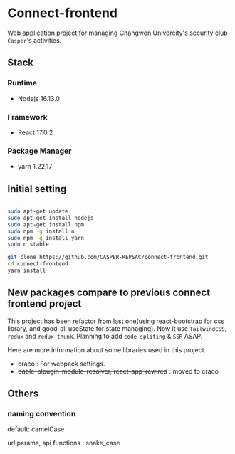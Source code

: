 # Connect-frontend

Web application project for managing Changwon Univercity's security club `Casper`'s activities.

## Stack

### Runtime

- Nodejs 16.13.0

### Framework

- React 17.0.2

### Package Manager

- yarn 1.22.17

## Initial setting

```bash

sudo apt-get update
sudo apt-get install nodejs
sudo apt-get install npm
sudo npm -g install n
sudo npm -g install yarn
sudo n stable

git clone https://github.com/CASPER-REPSAC/connect-frontend.git
cd connect-frontend
yarn install

```

## New packages compare to previous connect frontend project

This project has been refactor from last one(using react-bootstrap for css library, and good-all useState for state managing). Now it use `TailwindCSS`, `redux` and `redux-thunk`. Planning to add `code spliting` & `SSR` ASAP.

Here are more information about some libraries used in this project.

- craco : For webpack settings.
- <del> bable-plougin-module-resolver, react-app-rewired</del> : moved to craco

## Others

### naming convention

default: camelCase

url params, api functions : snake_case
